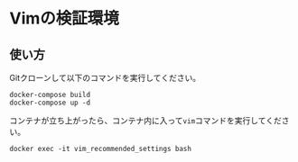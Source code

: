 # Vimの検証環境

## 使い方
Gitクローンして以下のコマンドを実行してください。

```
docker-compose build
docker-compose up -d
```

コンテナが立ち上がったら、コンテナ内に入って```vim```コマンドを実行してください。
```
docker exec -it vim_recommended_settings bash
```
